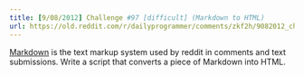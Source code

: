 ```yaml
---
title: [9/08/2012] Challenge #97 [difficult] (Markdown to HTML)
url: https://old.reddit.com/r/dailyprogrammer/comments/zkf2h/9082012_challenge_97_difficult_markdown_to_html/
---
```


[Markdown](http://daringfireball.net/projects/markdown/syntax) is the text markup system used by reddit in comments and text submissions. Write a script that converts a piece of Markdown into HTML.